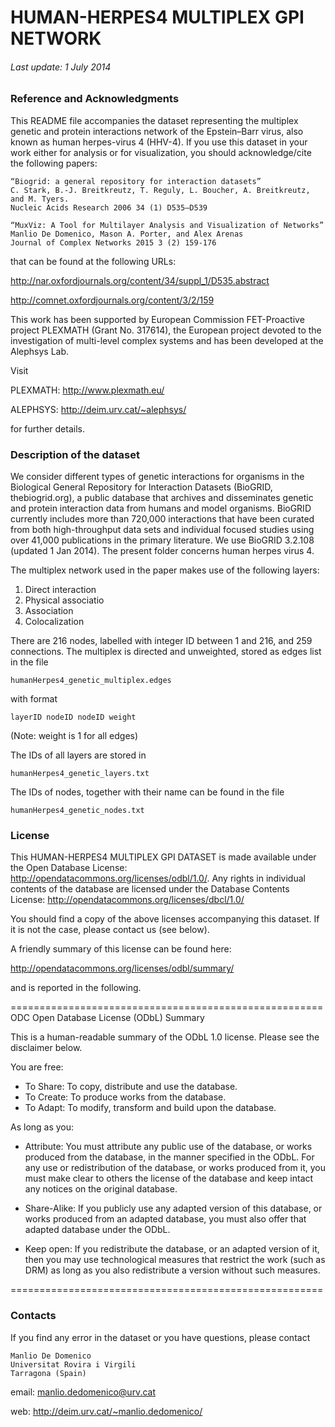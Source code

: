 

# HUMAN-HERPES4 MULTIPLEX GPI NETWORK

###### Last update: 1 July 2014

### Reference and Acknowledgments

This README file accompanies the dataset representing the multiplex genetic and protein interactions network of the Epstein–Barr virus, also known as human herpes-virus 4 (HHV-4).
If you use this dataset in your work either for analysis or for visualization, you should acknowledge/cite the following papers:

	“Biogrid: a general repository for interaction datasets”
	C. Stark, B.-J. Breitkreutz, T. Reguly, L. Boucher, A. Breitkreutz, and M. Tyers.
	Nucleic Acids Research 2006 34 (1) D535–D539
	
	“MuxViz: A Tool for Multilayer Analysis and Visualization of Networks”
	Manlio De Domenico, Mason A. Porter, and Alex Arenas
	Journal of Complex Networks 2015 3 (2) 159-176


that can be found at the following URLs:

<http://nar.oxfordjournals.org/content/34/suppl_1/D535.abstract>

<http://comnet.oxfordjournals.org/content/3/2/159>

This work has been supported by European Commission FET-Proactive project PLEXMATH (Grant No. 317614), the European project devoted to the investigation of multi-level complex systems and has been developed at the Alephsys Lab. 

Visit

PLEXMATH: <http://www.plexmath.eu/>

ALEPHSYS: <http://deim.urv.cat/~alephsys/>

for further details.



### Description of the dataset

We consider different types of genetic interactions for organisms in the Biological General Repository for Interaction Datasets (BioGRID, thebiogrid.org), a public database that archives and disseminates genetic and protein interaction data from humans and model organisms. BioGRID currently includes more than 720,000 interactions that have been curated from both high-throughput data sets and individual focused studies using over 41,000 publications in the primary literature. We use BioGRID 3.2.108 (updated 1 Jan 2014). 
The present folder concerns human herpes virus 4.

The multiplex network used in the paper makes use of the following layers:

1.	Direct interaction
2.	Physical associatio
3.	Association
4.	Colocalization

There are 216 nodes, labelled with integer ID between 1 and 216, and 259 connections.
The multiplex is directed and unweighted, stored as edges list in the file
    
    humanHerpes4_genetic_multiplex.edges

with format

    layerID nodeID nodeID weight

(Note: weight is 1 for all edges)

The IDs of all layers are stored in 

    humanHerpes4_genetic_layers.txt

The IDs of nodes, together with their name can be found in the file

    humanHerpes4_genetic_nodes.txt



### License

This HUMAN-HERPES4 MULTIPLEX GPI DATASET is made available under the Open Database License: <http://opendatacommons.org/licenses/odbl/1.0/>. Any rights in individual contents of the database are licensed under the Database Contents License: <http://opendatacommons.org/licenses/dbcl/1.0/>

You should find a copy of the above licenses accompanying this dataset. If it is not the case, please contact us (see below).

A friendly summary of this license can be found here:

<http://opendatacommons.org/licenses/odbl/summary/>

and is reported in the following.

======================================================
ODC Open Database License (ODbL) Summary

This is a human-readable summary of the ODbL 1.0 license. Please see the disclaimer below.

You are free:

*    To Share: To copy, distribute and use the database.
*    To Create: To produce works from the database.
*    To Adapt: To modify, transform and build upon the database.

As long as you:
    
*	Attribute: You must attribute any public use of the database, or works produced from the database, in the manner specified in the ODbL. For any use or redistribution of the database, or works produced from it, you must make clear to others the license of the database and keep intact any notices on the original database.
    
*	Share-Alike: If you publicly use any adapted version of this database, or works produced from an adapted database, you must also offer that adapted database under the ODbL.
    
*	Keep open: If you redistribute the database, or an adapted version of it, then you may use technological measures that restrict the work (such as DRM) as long as you also redistribute a version without such measures.

======================================================


### Contacts

If you find any error in the dataset or you have questions, please contact

	Manlio De Domenico
	Universitat Rovira i Virgili 
	Tarragona (Spain)

email: <manlio.dedomenico@urv.cat>

web: <http://deim.urv.cat/~manlio.dedomenico/>